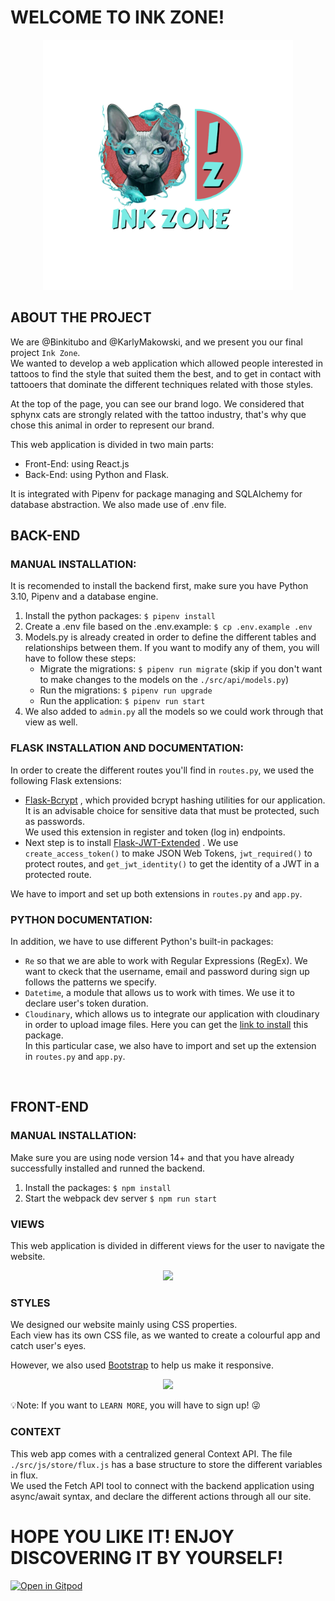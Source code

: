 # WELCOME TO INK ZONE!

<p align="center" style="margin: 0">
<img src="src/front/img/ink-zone.png" width= 400px />
</p>

## ABOUT THE PROJECT

We are @Binkitubo and @KarlyMakowski, and we present you our final project `Ink Zone`.<br/>
We wanted to develop a web application which allowed people interested in tattoos to find the style that suited them the best, and to get in contact with tattooers that dominate the different techniques related with those styles.

At the top of the page, you can see our brand logo. We considered that sphynx cats are strongly related with the tattoo industry, that's why que chose this animal in order to represent our brand.

This web application is divided in two main parts:

- Front-End: using React.js 
- Back-End: using Python and Flask.

It is integrated with Pipenv for package managing and SQLAlchemy for database abstraction. We also made use of .env file.
<br/>

## BACK-END

### MANUAL INSTALLATION:
It is recomended to install the backend first, make sure you have Python 3.10, Pipenv and a database engine.

1. Install the python packages: `$ pipenv install`
2. Create a .env file based on the .env.example: `$ cp .env.example .env`
3. Models.py is already created in order to define the different tables and relationships between them. If you want to modify any of them, you will have to follow these steps:
   - Migrate the migrations: `$ pipenv run migrate` (skip if you don't want to make changes to the models on the `./src/api/models.py`)
   - Run the migrations: `$ pipenv run upgrade`
   - Run the application: `$ pipenv run start`
4. We also added to `admin.py` all the models so we could work through that view as well.

### FLASK INSTALLATION AND DOCUMENTATION:
In order to create the different routes you'll find in `routes.py`, we used the following Flask extensions:
- [Flask-Bcrypt](https://flask-bcrypt.readthedocs.io/en/1.0.1/) , which provided bcrypt hashing utilities for our application. It is an advisable choice for sensitive data that must be protected, such as passwords.<br/> 
We used this extension in register and token (log in) endpoints.
- Next step is to install [Flask-JWT-Extended](https://flask-jwt-extended.readthedocs.io/en/stable/) . We use `create_access_token()` to make JSON Web Tokens, `jwt_required()` to protect routes, and `get_jwt_identity()` to get the identity of a JWT in a protected route.

We have to import and set up both extensions in `routes.py` and `app.py`.

### PYTHON DOCUMENTATION:

In addition, we have to use different Python's built-in packages:
- `Re` so that we are able to work with Regular Expressions (RegEx). We want to ckeck that the username, email and password during sign up follows the patterns we specify.
- `Datetime`, a module that allows us to work with times. We use it to declare user's token duration.
- `Cloudinary`, which allows us to integrate our application with cloudinary in order to upload image files. Here you can get the [link to install](https://www.npmjs.com/package/cloudinary) this package.<br/> 
In this particular case, we also have to import and set up the extension in `routes.py` and `app.py`.
<br/>

## FRONT-END

### MANUAL INSTALLATION:

Make sure you are using node version 14+ and that you have already successfully installed and runned the backend.

1. Install the packages: `$ npm install`
2. Start the webpack dev server `$ npm run start`

### VIEWS

This web application is divided in different views for the user to navigate the website.

<p align="center">
<img src="https://res.cloudinary.com/daahnwdra/image/upload/v1664994075/home-gif_wavnxl.gif" height=350px />
</p>

### STYLES

We designed our website mainly using CSS properties.<br/>
Each view has its own CSS file, as we wanted to create a colourful app and catch user's eyes.<br/>

However, we also used [Bootstrap](https://getbootstrap.com/docs/5.2/getting-started/introduction/) to help us make it responsive.

<p align="center">
<img src="https://res.cloudinary.com/daahnwdra/image/upload/v1664992529/styles-gif_hrfal2.gif" height=350px/>
</p>

💡Note: If you want to `LEARN MORE`, you will have to sign up! 😜

### CONTEXT

This web app comes with a centralized general Context API. The file `./src/js/store/flux.js` has a base structure to store the different variables in flux.<br/>
We used the Fetch API tool to connect with the backend application using async/await syntax, and declare the different actions through all our site.

# HOPE YOU LIKE IT! ENJOY DISCOVERING IT BY YOURSELF!

[![Open in Gitpod](https://gitpod.io/button/open-in-gitpod.svg)](https://gitpod.io#https://github.com/KarlyMakowski/Ink_Zone)

